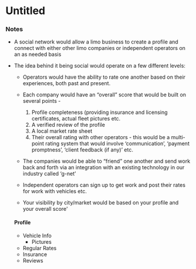 # Untitled

### Notes
- A social network would allow a limo business to create a profile and connect with either other limo companies or independent operators on   an as needed basis

- The idea behind it being social would operate on a few different levels:

    - Operators would have the ability to rate one another based on their experiences, both past and present.
    
     - Each company would have an “overall” score that would be built on several points -
        1. Profile completeness (providing insurance and        licensing certificates, actual fleet pictures etc. 
        2. A verified review of the profile 
        3. A local market rate sheet 
        4. Their overall rating with other operators - this would be a multi-point rating system that would involve ‘communication’,                  ‘payment promptness’, ‘client feedback (if any)’ etc.
        
     - The companies would be able to “friend” one another and send work back and forth via an integration with an existing technology in          our industry called ‘g-net’
     
     - Independent operators can sign up to get work and post their rates for work with vehicles etc.
     
     - Your visibility by city/market would be based on your profile and your overall score'
     
    #### Profile
    - Vehicle Info
        - Pictures
     - Regular Rates
     - Insurance
     - Reviews
     
